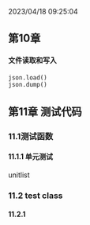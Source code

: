 2023/04/18 09:25:04
## 第10章

#### 文件读取和写入
```python
json.load()
json.dump()
```

## 第11章 测试代码
### 11.1测试函数
#### 11.1.1 单元测试
unitlist
### 11.2 test class 
#### 11.2.1 



